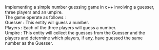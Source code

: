 Implementing a simple number guessing game in c++ involving a guesser, three players and an umpire. <br>
The game operate as follows : <br>
Guesser : This entity will guess a number. <br>
Players : Each of the three players will guess a number. <br>
Umpire : This entity will collect the guesses from the Guesser and the players and determine which players, if any, have guessed the same number as the Guesser.
